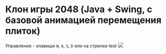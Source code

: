 # Клон игры 2048 (Java + Swing, с базовой анимацией перемещения плиток)


Управление - клавиши `W`, `A`, `S`, `D` или на стрелки
test
![](/home/andreyoskin/IdeaProjects/TFE-pc/Screenshot.png)
